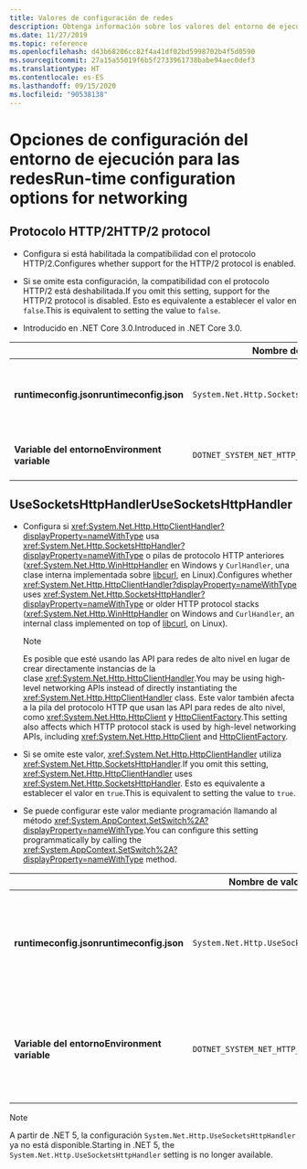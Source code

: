 ```yaml
---
title: Valores de configuración de redes
description: Obtenga información sobre los valores del entorno de ejecución que configuran las redes para las aplicaciones de .NET Core.
ms.date: 11/27/2019
ms.topic: reference
ms.openlocfilehash: d43b68206cc82f4a41df02bd5998702b4f5d0590
ms.sourcegitcommit: 27a15a55019f6b5f2733961738babe94aec0def3
ms.translationtype: HT
ms.contentlocale: es-ES
ms.lasthandoff: 09/15/2020
ms.locfileid: "90538138"
---
```

# <a name="run-time-configuration-options-for-networking"></a><span data-ttu-id="b1787-103">Opciones de configuración del entorno de ejecución para las redes</span><span class="sxs-lookup"><span data-stu-id="b1787-103">Run-time configuration options for networking</span></span>

## <a name="http2-protocol"></a><span data-ttu-id="b1787-104">Protocolo HTTP/2</span><span class="sxs-lookup"><span data-stu-id="b1787-104">HTTP/2 protocol</span></span>

- <span data-ttu-id="b1787-105">Configura si está habilitada la compatibilidad con el protocolo HTTP/2.</span><span class="sxs-lookup"><span data-stu-id="b1787-105">Configures whether support for the HTTP/2 protocol is enabled.</span></span>

- <span data-ttu-id="b1787-106">Si se omite esta configuración, la compatibilidad con el protocolo HTTP/2 está deshabilitada.</span><span class="sxs-lookup"><span data-stu-id="b1787-106">If you omit this setting, support for the HTTP/2 protocol is disabled.</span></span> <span data-ttu-id="b1787-107">Esto es equivalente a establecer el valor en `false`.</span><span class="sxs-lookup"><span data-stu-id="b1787-107">This is equivalent to setting the value to `false`.</span></span>

- <span data-ttu-id="b1787-108">Introducido en .NET Core 3.0.</span><span class="sxs-lookup"><span data-stu-id="b1787-108">Introduced in .NET Core 3.0.</span></span>

| | <span data-ttu-id="b1787-109">Nombre de valor</span><span class="sxs-lookup"><span data-stu-id="b1787-109">Setting name</span></span> | <span data-ttu-id="b1787-110">Valores</span><span class="sxs-lookup"><span data-stu-id="b1787-110">Values</span></span> |
| - | - | - |
| <span data-ttu-id="b1787-111">**runtimeconfig.json**</span><span class="sxs-lookup"><span data-stu-id="b1787-111">**runtimeconfig.json**</span></span> | `System.Net.Http.SocketsHttpHandler.Http2Support` | <span data-ttu-id="b1787-112">`false`: deshabilitado.</span><span class="sxs-lookup"><span data-stu-id="b1787-112">`false` - disabled</span></span><br/><span data-ttu-id="b1787-113">`true`: habilitado.</span><span class="sxs-lookup"><span data-stu-id="b1787-113">`true` - enabled</span></span> |
| <span data-ttu-id="b1787-114">**Variable del entorno**</span><span class="sxs-lookup"><span data-stu-id="b1787-114">**Environment variable**</span></span> | `DOTNET_SYSTEM_NET_HTTP_SOCKETSHTTPHANDLER_HTTP2SUPPORT` | <span data-ttu-id="b1787-115">`0`: deshabilitado.</span><span class="sxs-lookup"><span data-stu-id="b1787-115">`0` - disabled</span></span><br/><span data-ttu-id="b1787-116">`1`: habilitado.</span><span class="sxs-lookup"><span data-stu-id="b1787-116">`1` - enabled</span></span> |

## <a name="usesocketshttphandler"></a><span data-ttu-id="b1787-117">UseSocketsHttpHandler</span><span class="sxs-lookup"><span data-stu-id="b1787-117">UseSocketsHttpHandler</span></span>

- <span data-ttu-id="b1787-118">Configura si <xref:System.Net.Http.HttpClientHandler?displayProperty=nameWithType> usa <xref:System.Net.Http.SocketsHttpHandler?displayProperty=nameWithType> o pilas de protocolo HTTP anteriores (<xref:System.Net.Http.WinHttpHandler> en Windows y `CurlHandler`, una clase interna implementada sobre [libcurl](https://curl.haxx.se/libcurl/), en Linux).</span><span class="sxs-lookup"><span data-stu-id="b1787-118">Configures whether <xref:System.Net.Http.HttpClientHandler?displayProperty=nameWithType> uses <xref:System.Net.Http.SocketsHttpHandler?displayProperty=nameWithType> or older HTTP protocol stacks (<xref:System.Net.Http.WinHttpHandler> on Windows and `CurlHandler`, an internal class implemented on top of [libcurl](https://curl.haxx.se/libcurl/), on Linux).</span></span>

  > [!NOTE]
  > <span data-ttu-id="b1787-119">Es posible que esté usando las API para redes de alto nivel en lugar de crear directamente instancias de la clase <xref:System.Net.Http.HttpClientHandler>.</span><span class="sxs-lookup"><span data-stu-id="b1787-119">You may be using high-level networking APIs instead of directly instantiating the <xref:System.Net.Http.HttpClientHandler> class.</span></span> <span data-ttu-id="b1787-120">Este valor también afecta a la pila del protocolo HTTP que usan las API para redes de alto nivel, como <xref:System.Net.Http.HttpClient> y [HttpClientFactory](/previous-versions/aspnet/hh995280(v=vs.118)).</span><span class="sxs-lookup"><span data-stu-id="b1787-120">This setting also affects which HTTP protocol stack is used by high-level networking APIs, including <xref:System.Net.Http.HttpClient> and [HttpClientFactory](/previous-versions/aspnet/hh995280(v=vs.118)).</span></span>

- <span data-ttu-id="b1787-121">Si se omite este valor, <xref:System.Net.Http.HttpClientHandler> utiliza <xref:System.Net.Http.SocketsHttpHandler>.</span><span class="sxs-lookup"><span data-stu-id="b1787-121">If you omit this setting, <xref:System.Net.Http.HttpClientHandler> uses <xref:System.Net.Http.SocketsHttpHandler>.</span></span> <span data-ttu-id="b1787-122">Esto es equivalente a establecer el valor en `true`.</span><span class="sxs-lookup"><span data-stu-id="b1787-122">This is equivalent to setting the value to `true`.</span></span>

- <span data-ttu-id="b1787-123">Se puede configurar este valor mediante programación llamando al método <xref:System.AppContext.SetSwitch%2A?displayProperty=nameWithType>.</span><span class="sxs-lookup"><span data-stu-id="b1787-123">You can configure this setting programmatically by calling the <xref:System.AppContext.SetSwitch%2A?displayProperty=nameWithType> method.</span></span>

| | <span data-ttu-id="b1787-124">Nombre de valor</span><span class="sxs-lookup"><span data-stu-id="b1787-124">Setting name</span></span> | <span data-ttu-id="b1787-125">Valores</span><span class="sxs-lookup"><span data-stu-id="b1787-125">Values</span></span> |
| - | - | - |
| <span data-ttu-id="b1787-126">**runtimeconfig.json**</span><span class="sxs-lookup"><span data-stu-id="b1787-126">**runtimeconfig.json**</span></span> | `System.Net.Http.UseSocketsHttpHandler` | <span data-ttu-id="b1787-127">`true`: habilita el uso de <xref:System.Net.Http.SocketsHttpHandler>.</span><span class="sxs-lookup"><span data-stu-id="b1787-127">`true` - enables the use of <xref:System.Net.Http.SocketsHttpHandler></span></span><br/><span data-ttu-id="b1787-128">`false`: habilita el uso de <xref:System.Net.Http.WinHttpHandler> en Windows o [libcurl](https://curl.haxx.se/libcurl/) en Linux</span><span class="sxs-lookup"><span data-stu-id="b1787-128">`false` - enables the use of <xref:System.Net.Http.WinHttpHandler> on Windows or [libcurl](https://curl.haxx.se/libcurl/) on Linux</span></span> |
| <span data-ttu-id="b1787-129">**Variable del entorno**</span><span class="sxs-lookup"><span data-stu-id="b1787-129">**Environment variable**</span></span> | `DOTNET_SYSTEM_NET_HTTP_USESOCKETSHTTPHANDLER` | <span data-ttu-id="b1787-130">`1`: habilita el uso de <xref:System.Net.Http.SocketsHttpHandler>.</span><span class="sxs-lookup"><span data-stu-id="b1787-130">`1` - enables the use of <xref:System.Net.Http.SocketsHttpHandler></span></span><br/><span data-ttu-id="b1787-131">`0`: habilita el uso de <xref:System.Net.Http.WinHttpHandler> en Windows o [libcurl](https://curl.haxx.se/libcurl/) en Linux</span><span class="sxs-lookup"><span data-stu-id="b1787-131">`0` - enables the use of <xref:System.Net.Http.WinHttpHandler> on Windows or [libcurl](https://curl.haxx.se/libcurl/) on Linux</span></span> |

> [!NOTE]
> <span data-ttu-id="b1787-132">A partir de .NET 5, la configuración `System.Net.Http.UseSocketsHttpHandler` ya no está disponible.</span><span class="sxs-lookup"><span data-stu-id="b1787-132">Starting in .NET 5, the `System.Net.Http.UseSocketsHttpHandler` setting is no longer available.</span></span>
